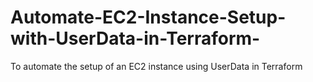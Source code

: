 # Automate-EC2-Instance-Setup-with-UserData-in-Terraform-
To automate the setup of an EC2 instance using UserData in Terraform
